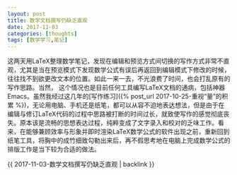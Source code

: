 ```yaml
---
layout: post
title: 数学文档撰写仍缺乏直观
date: 2017-11-03
categories: [thoughts]
tags: [数学学习,笔记]
---
```


这两天用LaTeX整理数学笔记，发现在编辑和预览方式间切换的写作方式非常不直观，尤其是当在预览模式下发现数学公式有误后再返回到编辑模式下修改的时候，往往找不到欲更改文本的位置。如此一来一去，不光浪费了时间，也会打乱原有的写作思路。当然， 这个情况也是目前任何工具编写LaTeX文档的通病，包括神器Emacs。虽然我经过这几年的[写作练习]({% post_url 2017-10-25-重视“量”的积累 %})，无论用电脑、手机还是纸笔，都可以从容不迫地表达想法，但是由于在编辑与修订LaTeX代码的过程中思路被打断的时间过长，就致使写作的感觉彻底丧失。原本该是流畅的思想表达过程，纯粹变成了文字录入和校对的乏味工作。看来，在能够兼顾效率与形象并即时渲染LaTeX数学公式的软件出现之前，重新回到纸笔工具，将胸中的成竹细致勾勒出来后，再不假思考地在电脑上完成数学公式的排版工作是当下较为合适的做法。

{{ 2017-11-03-数学文档撰写仍缺乏直观 | backlink }}
